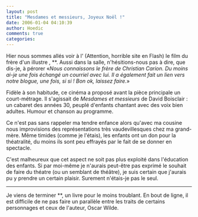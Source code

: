 ```yaml
---
layout: post
title: "Mesdames et messieurs, Joyeux Noël !"
date: 2006-01-04 04:10:39
author: Hoedic
comments: true
categories: 
---
```



Hier nous sommes allés voir à l' (Attention, horrible site en Flash) le film du frère d'un illustre , **. Aussi dans la salle, n'hésitions-nous pas à dire, que dis-je, à pérorer «*Nous connaissons le frère de Christian Carion. Du moins ai-je une fois échangé un courriel avec lui. Il a également fait un lien vers notre blogue, une fois, si si ! Bon ok, laissez faire.*»

Fidèle à son habitude, ce cinéma a proposé avant la pièce principale un court-métrage. Il s'agissait de *Mesdames et messieurs* de David Boisclair : un cabaret des années 30, peuplé d'enfants chantant avec des voix bien adultes. Humour et chanson au programme.

Ce n'est pas sans rappeler ma tendre enfance alors qu'avec ma cousine nous improvisions des représentations très vaudevillesques chez ma grand-mère. Même timides (comme je l'étais), les enfants ont un don pour la théatralité, du moins ils sont peu effrayés par le fait de se donner en spectacle.

C'est malheureux que cet aspect ne soit pas plus exploité dans l'éducation des enfants. Si par moi-même je n'aurais peut-être pas exprimé le souhait de faire du théatre (ou un semblant de théâtre), je suis certain que j'aurais pu y prendre un certain plaisir. Surement n'étais-je pas le seul.

***

Je viens de terminer **, un livre pour le moins troublant. En bout de ligne, il est difficile de ne pas faire un parallèle entre les traits de certains personnages et ceux de l'auteur, Oscar Wilde.